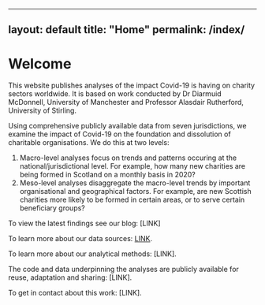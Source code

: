 
---
layout: default
title: "Home"
permalink: /index/
---

# Welcome

This website publishes analyses of the impact Covid-19 is having on charity sectors worldwide. It is based on work conducted by Dr Diarmuid McDonnell, University of Manchester and Professor Alasdair Rutherford, University of Stirling.

Using comprehensive publicly available data from seven jurisdictions, we examine the impact of Covid-19 on the foundation and dissolution of charitable organisations. We do this at two levels:
1. Macro-level analyses focus on trends and patterns occuring at the national/jurisdictional level. For example, how many new charities are being formed in Scotland on a monthly basis in 2020?
2. Meso-level analyses disaggregate the macro-level trends by important organisational and geographical factors. For example, are new Scottish charities more likely to be formed in certain areas, or to serve certain beneficiary groups? 

To view the latest findings see our blog: [LINK]

To learn more about our data sources: [LINK](https://diarmuidm.github.io/charity-covid19/data/).

To learn more about our analytical methods: [LINK].

The code and data underpinning the analyses are publicly available for reuse, adaptation and sharing: [LINK].

To get in contact about this work: [LINK].